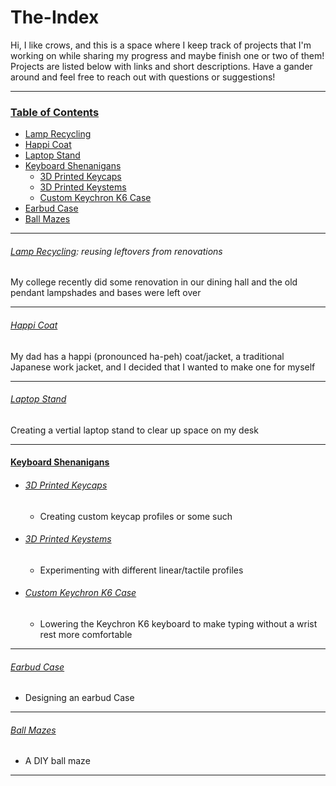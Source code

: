 # The-Index
 Hi, I like crows, and this is a space where I keep track of projects that I'm working on while sharing my progress and maybe finish one or two of them! Projects are listed below with links and short descriptions. Have a gander around and feel free to reach out with questions or suggestions!

---

### [Table of Contents]()

* [Lamp Recycling]()
* [Happi Coat]()
* [Laptop Stand]()
* [Keyboard Shenanigans]()
  * [3D Printed Keycaps]()
  * [3D Printed Keystems]()
  * [Custom Keychron K6 Case]()
* [Earbud Case]()
* [Ball Mazes]()

---

###### [Lamp Recycling](): reusing leftovers from renovations
My college recently did some renovation in our dining hall and the old pendant lampshades and bases were left over

---

###### [Happi Coat]()
My dad has a happi (pronounced ha-peh) coat/jacket, a traditional Japanese work jacket, and I decided that I wanted to make one for myself

---

###### [Laptop Stand]()
Creating a vertial laptop stand to clear up space on my desk

---

#### [Keyboard Shenanigans]()
* ###### [3D Printed Keycaps]()
  * Creating custom keycap profiles or some such
* ###### [3D Printed Keystems]()
  * Experimenting with different linear/tactile profiles
* ###### [Custom Keychron K6 Case]()
  * Lowering the Keychron K6 keyboard to make typing without a wrist rest more comfortable

---

###### [Earbud Case]()
* Designing an earbud Case

---

###### [Ball Mazes]()
* A DIY ball maze

---
